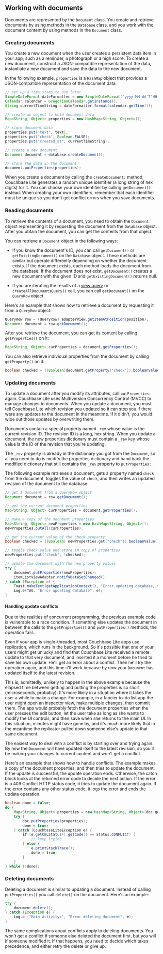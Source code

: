 ## Working with documents

Documents are represented by the `Document` class. You create and retrieve documents by using methods in the `Database` class, and you work with the document content by using methods in the `Document` class.

### Creating documents

You create a new document when the user creates a persistent data item in your app, such as a reminder, a photograph or a high score. To create a new document, construct a JSON-compatible representation of the data, instantiate a new document and save the data to the new document.

In the following example,  `properties` is a `HashMap` object that provides a JSON-compatible representation of the document data.

```java
// set up a time stamp to use later
SimpleDateFormat dateFormatter = new SimpleDateFormat("yyyy-MM-dd'T'HH:mm:ss.SSS'Z'");
Calendar calendar = GregorianCalendar.getInstance();
String currentTimeString = dateFormatter.format(calendar.getTime());

// create an object to hold document data
Map<String, Object> properties = new HashMap<String, Object>();

// store document data 
properties.put("text", text);
properties.put("check", Boolean.FALSE);
properties.put("created_at", currentTimeString);

// create a new document
Document document = database.createDocument();

// store the data in the document
document.putProperties(properties);
```

When you create a document by calling the `createDocument:` method, Couchbase Lite generates a random unique identifier (a long string of hex digits) for it. You can choose your own identifier by calling `getDocument()` instead. When creating your own identifiers, remember that each identifier must be unique so you don't get conflict errors when you save documents.

### Reading documents

To retrieve the contents of a document, you need to obtain the `Document` object representing it by requesting the document from the `Database` object. After you obtain the document, you can get the contents from that object.

You can retrieve a `Document` object in the following ways:

* If you know the document's ID, you can call  `getDocument()` or `getExistingDocument()` on the `Database` object. These methods are similar but operate differently depending on whether the document exists. If the document exists, each method loads the document from the database. If the document does not exist, `getDocument()` creates a new document with the given ID and `getExistingDocument()` returns null.
 
* If you are iterating the results of a [view query](working-with-views-and-queries) or `createAllDocumentsQuery()` call, you can call `getDocument()` on the  `QueryRow` object.

Here's an example that shows how to retrieve a document by requesting it from a `QueryRow` object:

```java
QueryRow row = (QueryRow) adapterView.getItemAtPosition(position);
Document document = row.getDocument();
```

After you retrieve the document, you can get its content by calling `getProperties()` on it:

```java
Map<String, Object> curProperties = document.getProperties();
```

You can also retrieve individual properties from the document by calling `getProperty()` on it:

```java
boolean checked = ((Boolean)document.getProperty("check")).booleanValue();
```
### Updating documents

To update a document after you modify its attributes, call `putProperties:` again. Couchbase Lite uses Multiversion Concurrency Control (MVCC) to manage changes to documents. When you update a document, you must tell Couchbase Lite which revision you updated so it can stop you if there were any updates to the document in the meantime. If it didn't, you would wipe out those updates by overwriting them. 

Documents contain a special property named `_rev` whose value is the current revision ID. The revision ID is a long, hex string. When you update a document, the new properties dictionary must contain a `_rev` key whose value is the ID of the revision that you're updating.

The `_rev` property is already in the dictionary you got from the `Document`, so all you need to do is modify the properties dictionary and hand back the modified dictionary that still contains the `_rev` property to `putProperties:`.

The following example retrieves a document, gets a property named `check` from the document, toggles the value of `check`, and then writes an updated revision of the document to the database.

```java
// get a document from a QueryRow object
Document document = row.getDocument();

// get the current document properties
Map<String, Object> curProperties = document.getProperties();

// make a copy of the document properties
Map<String, Object> newProperties = new HashMap<String, Object>();
newProperties.putAll(curProperties);

// get the current value of the check property
boolean checked = ((Boolean) newProperties.get("check")).booleanValue();

// toggle check value and store in copy of properties
newProperties.put("check", !checked);

// update the document with the new property values
try {
	document.putProperties(newProperties);
	itemListViewAdapter.notifyDataSetChanged();
} catch (Exception e) {
	Toast.makeText(getApplicationContext(), "Error updating database, see logs for details", Toast.LENGTH_LONG).show();
	Log.e(TAG, "Error updating database", e);
}
```

#### Handling update conflicts

Due to the realities of concurrent programming, the previous example code is vulnerable to a race condition. If something else updates the document in between the calls to the `getProperties()` and `putProperties()` methods, the operation fails. 

Even if your app is single-threaded, most Couchbase Lite apps use replication, which runs in the background. So it's possible that one of your users might get unlucky and find that Couchbase Lite received a remote update to that very document, and inserted it a moment before he tried to save his own update. He'll get an error about a conflict. Then he'll try the operation again, and this time it'll work because by now your `Document` has updated itself to the latest revision.

This is, admittedly, unlikely to happen in the above example because the elapsed time between getting and putting the properties is so short (microseconds, probably). It's more likely in a situation where it takes the user a while to make a change. For example, in a fancier to-do list app the user might open an inspector view, make multiple changes, then commit them. The app would probably fetch the document properties when the user presses the edit button, let the user take as long as she wants to modify the UI controls, and then save when she returns to the main UI. In this situation, minutes might have gone by, and it's much more likely that in the meantime the replicator pulled down someone else's update to that same document.

The easiest way to deal with a conflict is by starting over and trying again. By now the `Document` will have updated itself to the latest revision, so you'll be making your changes to current content and won't get a conflict.

Here's an example that shows how to handle conflicts. The example makes a copy of the document properties, and then tries to update the document. If the update is successful, the update operation ends. Otherwise, the catch block looks at the returned error code to decide the next action. If the error is a 409 Conflict HTTP status code, it tries to update the document again. If the error contains any other status code, it logs the error and ends the update operation.

```java
boolean done = false;
do {
    Map<String, Object> properties = new HashMap<String, Object>(doc.getProperties());
    try {
        doc.putProperties(properties);
        done = true;
    } catch (CouchbaseLiteException e) {
        if (e.getCBLStatus().getCode() == Status.CONFLICT) {
            // keep trying
        } else {
            e.printStackTrace();
            done = true;
        }
    }
} while (!done);
```

### Deleting documents

Deleting a document is similar to updating a document. Instead of calling `putProperties()` you call `delete()` on the document. Here's an example:

```java
try {
	document.delete();
} catch (Exception e) {
	Log.e ("Main Activity:", "Error deleting document", e);
}
```

The same complications about conflicts apply to deleting documents. You won't get a conflict if someone else deleted the document first, but you will if someone modified it. If that happens, you need to decide which takes precedence, and either retry the delete or give up.